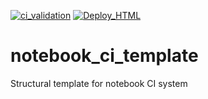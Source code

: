 [![ci_validation](https://github.com/spacetelescope/hellouniverse/actions/workflows/ci_validation.yml/badge.svg)](https://github.com/spacetelescope/hellouniverse/actions/workflows/ci_validation.yml)
[![Deploy_HTML](https://github.com/spacetelescope/hellouniverse/actions/workflows/ci_builder.yml/badge.svg)](https://github.com/spacetelescope/hellouniverse/actions/workflows/ci_builder.yml)

# notebook_ci_template
Structural template for notebook CI system
